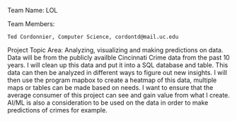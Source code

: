 Team Name: LOL

Team Members: 

    Ted Cordonnier, Computer Science, cordontd@mail.uc.edu
    
Project Topic Area: Analyzing, visualizing and making predictions on data. Data will be from the publicly availble Cincinnati Crime data from the past 10 years. I will clean up this data and put it into a SQL database and table. This data can then be analyzed in different ways to figure out new insights. I will then use the program mapbox to create a heatmap of this data, multiple maps or tables can be made based on needs. I want to ensure that the average consumer of this project can see and gain value from what I create. AI/ML is also a consideration to be used on the data in order to make predictions of crimes for example.
